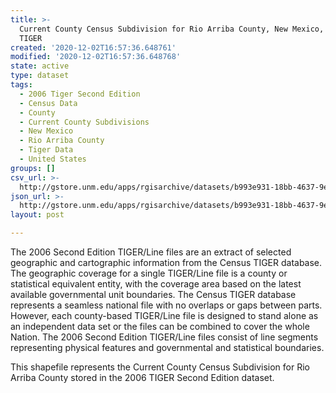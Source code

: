 ```yaml
---
title: >-
  Current County Census Subdivision for Rio Arriba County, New Mexico, 2006se
  TIGER
created: '2020-12-02T16:57:36.648761'
modified: '2020-12-02T16:57:36.648768'
state: active
type: dataset
tags:
  - 2006 Tiger Second Edition
  - Census Data
  - County
  - Current County Subdivisions
  - New Mexico
  - Rio Arriba County
  - Tiger Data
  - United States
groups: []
csv_url: >-
  http://gstore.unm.edu/apps/rgisarchive/datasets/b993e931-18bb-4637-9e30-dde46b687a2e/tgr2006se_rioa_cousubcu.derived.csv
json_url: >-
  http://gstore.unm.edu/apps/rgisarchive/datasets/b993e931-18bb-4637-9e30-dde46b687a2e/tgr2006se_rioa_cousubcu.derived.json
layout: post

---
```

The 2006 Second Edition TIGER/Line files are an extract of selected geographic and cartographic information from the Census TIGER database.  The geographic coverage for a single TIGER/Line file is a county or statistical equivalent entity, with the coverage area based on the latest available governmental unit boundaries. The Census TIGER database represents a seamless national file with no overlaps or gaps between parts.  However, each county-based TIGER/Line file is designed to stand alone as an independent data set or the files can be combined to cover the whole Nation.  The 2006 Second Edition  TIGER/Line files consist of line segments representing physical features and governmental and statistical boundaries.  

This shapefile represents the Current County Census Subdivision for Rio Arriba County stored in the 2006 TIGER Second Edition dataset.
